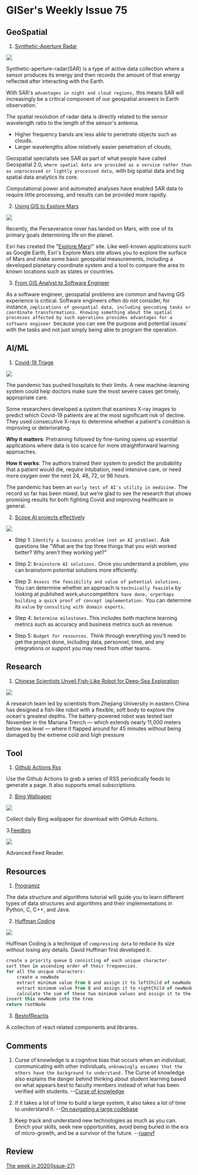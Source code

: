 # GISer's Weekly Issue 75

## GeoSpatial

1. [Synthetic-Aperture Radar](https://www.gislounge.com/synthetic-aperture-radar-sar-earth-observation-and-mapping/)

![](https://cdn.earthdata.nasa.gov/conduit/upload/13949/SARPolarization.jpg)

Synthetic-aperture-radar(SAR) is a type of active data collection where a sensor produces its energy and then records the amount of that energy reflected after interacting with the Earth.

With SAR's `advantages in night and cloud regions,` this means SAR will increasingly be a critical component of our geospatial answers in Earth observation.`

The spatial resolution of radar data is directly related to the sensor wavelength ratio to the length of the sensor's antenna.

- Higher frequency bands are less able to penetrate objects such as clouds.
- Larger wavelengths allow relatively easier penetration of clouds;

Geospatial specialists see SAR as part of what people have called Geospatial 2.0, `where spatial data are provided as a service rather than as unprocessed or lightly processed data,` with big spatial data and big spatial data analytics its core.

Computational power and automated analyses have enabled SAR data to require little processing, and results can be provided more rapidly.

2. [Using GIS to Explore Mars](https://www.gislounge.com/using-gis-to-explore-mars/)

![](https://cdn.shortpixel.ai/client/to_avif,q_lossy,ret_img,w_1078/https://www.gislounge.com/wp-content/uploads/2021/03/esri-GIS-explore-mars-site.jpg)

Recently, the Perseverance rover has landed on Mars, with one of its primary goals determining life on the planet.

Esri has created the "[Explore Mars](https://explore-mars.esri.com/)!" site. Like well-known applications such as Google Earth, Esri's Explore Mars site allows you to explore the surface of Mars and make some basic geospatial measurements, including a developed planetary coordinate system and a tool to compare the area to known locations such as states or countries.

3. [From GIS Analyst to Software Engineer](https://www.gislounge.com/from-gis-analyst-to-software-engineer/)

As a software engineer, geospatial problems are common and having GIS experience is critical. Software engineers often do not consider, for instance, `implications of geospatial data, including geocoding tasks or coordinate transformations. Knowing something about the spatial processes affected by such operations provides advantages for a software engineer `because you can see the purpose and potential issues` with the tasks and not just simply being able to program the operation.

## AI/ML

1. [Covid-19 Triage](https://www.deeplearning.ai/the-batch/issue-81/)

![](https://www.deeplearning.ai/wp-content/uploads/2021/03/COVID.gif)

The pandemic has pushed hospitals to their limits. A new machine-learning system could help doctors make sure the most severe cases get timely, appropriate care.

Some researchers developed a system that examines X-ray images to predict which Covid-19 patients are at the most significant risk of decline. They used consecutive X-rays to determine whether a patient's condition is improving or deteriorating.

**Why it matters**: Pretraining followed by fine-tuning opens up essential applications where data is too scarce for more straightforward learning approaches.

**How it works**: The authors trained their system to predict the probability that a patient would die, require intubation, need intensive care, or need more oxygen over the next 24, 48, 72, or 96 hours.

The pandemic has been an `early test of AI's utility in medicine.` The record so far has been mixed, but we're glad to see the research that shows promising results for both fighting Covid and improving healthcare in general.

2. [Scope AI projects effectively](https://www.deeplearning.ai/the-batch/issue-81/)

![](https://www.deeplearning.ai/wp-content/uploads/2021/03/Screen-Shot-2021-03-03-at-4.34.01-PM-copy.png)

- Step 1: `Identify a business problem (not an AI problem).` Ask questions like "What are the top three things that you wish worked better? Why aren't they working yet?"

- Step 2: `Brainstorm AI solutions.` Once you understand a problem, you can brainstorm potential solutions more efficiently.

- Step 3: `Assess the feasibility and value of potential solutions.` You can determine whether an approach is `technically feasible` by looking at published work,`what`competitors` have done, orperhaps building a quick proof of concept implementation.` You can determine its `value` by `consulting with domain experts.`

- Step 4: `Determine milestones.`This includes both machine learning metrics such as accuracy and business metrics such as revenue.

- Step 5: `Budget for resources.` Think through everything you'll need to get the project done, including data, personnel, time, and any integrations or support you may need from other teams.

## Research

1. [Chinese Scientists Unveil Fish-Like Robot for Deep-Sea Exploration](https://www.sixthtone.com/news/1006916/chinese-scientists-unveil-fish-like-robot-for-deep-sea-exploration)

![](http://image5.sixthtone.com/image/5/35/702.gif)

A research team led by scientists from Zhejiang University in eastern China has designed a fish-like robot with a flexible, soft body to explore the ocean's greatest depths. The battery-powered robot was tested last November in the Mariana Trench — which extends nearly 11,000 meters below sea level — where it flapped around for 45 minutes without being damaged by the extreme cold and high pressure

## Tool

1. [Github Actions Rss](https://github.com/zhaoolee/garss)

Use the Github Actions to grab a series of RSS periodically feeds to generate a page. It also supports email subscriptions.

2. [Bing Wallpaper](https://github.com/niumoo/bing-wallpaper)

![](https://camo.githubusercontent.com/f922914c4ca4da48b4880686a1174faa5bbd401598ea70d0b614c48f6f459f6d/68747470733a2f2f63646e2e6265656b6b612e636f6d2f626c6f67696d672f61737365742f3230323130332f6267323032313033303330372e6a7067)

Collect daily Bing wallpaper for download with GitHub Actions.

3.[Feedbro](https://chrome.google.com/webstore/detail/feedbro/mefgmmbdailogpfhfblcnnjfmnpnmdfa)

![](https://lh3.googleusercontent.com/ih7_HnSP_S1Urlrsxmp-Xlcn8T3yh6v_5JYrZ8_gev87QEMY5c21YDQxxDupNs9phwLDTsXhEA3xEiWz7adZS2AX1O4=w640-h400-e365-rj-sc0x00ffffff)

Advanced Feed Reader.

## Resources

1. [Programiz](https://www.programiz.com/dsa)

The data structure and algorithms tutorial will guide you to learn different types of data structures and algorithms and their implementations in Python, C, C++, and Java.

2. [Huffman Coding](https://www.programiz.com/dsa/huffman-coding)

![](https://cdn.programiz.com/sites/tutorial2program/files/hf-encoding-4.png)

Huffman Coding is a technique of `compressing data` to reduce its size without losing any details. David Huffman first developed it.

```js
create a priority queue Q consisting of each unique character.
sort then in ascending order of their frequencies.
for all the unique characters:
    create a newNode
    extract minimum value from Q and assign it to leftChild of newNode
    extract minimum value from Q and assign it to rightChild of newNode
    calculate the sum of these two minimum values and assign it to the value of newNode
insert this newNode into the tree
return rootNode
```

3. [BestofReactjs](https://bestofreactjs.com/search)

A collection of react related components and libraries.

## Comments

1. Curse of knowledge is a cognitive bias that occurs when an individual, communicating with other individuals, `unknowingly assumes that the others have the background to understand.` The Curse of knowledge also explains the danger behind thinking about student learning based on what appears best to faculty members instead of what has been verified with students.
   --[Curse of knowledge](https://en.wikipedia.org/wiki/Curse_of_knowledge)

2. If it takes a lot of time to build a large system, it also takes a lot of time to understand it.
   --[On navigating a large codebase](https://blog.royalsloth.eu/posts/on-navigating-a-large-codebase/)

3. Keep track and understand new technologies as much as you can. Enrich your skills, seek new opportunities, avoid being buried in the era of micro-growth, and be a survivor of the future.
   --[ruanyf](https://github.com/ruanyf/weekly/blob/master/docs/issue-148.md)

## Review

[The week in 2020(Issue-27)](https://github.com/lkcozy/weekly/blob/master/docs/2020/issue-27.md)

